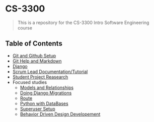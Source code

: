 # CS-3300

> This is a repository for the CS-3300 Intro Software Engineering course

## Table of Contents
- [Git and Github Setup](./DocumentFiles/git-commands.md)
- [Git Help and Markdown](./DocumentFiles/Documentation.md)
- [Django](./DocumentFiles/Django.md)
- [Scrum Lead Documentation/Tutorial](./DocumentFiles/Scrum.md)
- [Student Project Reasearch](./DocumentFiles/projectDesign.md)
- Focused studies
  - [Models and Relationships](.\DocumentFiles\models_relationships.md)
  - [Doing Django Migrations](./DocumentFiles/Migrations.md)
  - [Route](.\DocumentFiles\Route_documentation.md)
  - [Python with DataBases](.DocumentFiles\PythonWithDB.md)
  - [Superuser Setup](.\DocumentFiles\SU_setup.md)
  - [Behavior Driven Design Developement](.\DocumentFiles\Behavior_Driven_Design_Development_(BDD).md)